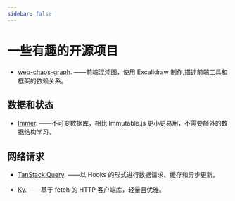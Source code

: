 ```yaml
---
sidebar: false
---
```


# 一些有趣的开源项目

- [web-chaos-graph](https://github.com/yoavbls/web-chaos-graph). ——前端混沌图，使用 Excalidraw 制作,描述前端工具和框架的依赖关系。

## 数据和状态

- [Immer](https://github.com/immerjs/immer). ——不可变数据库，相比 Immutable.js 更小更易用，不需要额外的数据结构学习。

## 网络请求

- [TanStack Query](https://github.com/TanStack/query). ——以 Hooks 的形式进行数据请求、缓存和异步更新。

- [Ky](https://github.com/sindresorhus/ky). ——基于 fetch 的 HTTP 客户端库，轻量且优雅。
